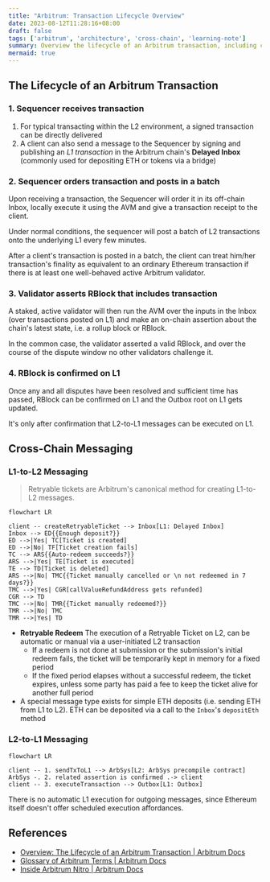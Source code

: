 ```yaml
---
title: "Arbitrum: Transaction Lifecycle Overview"
date: 2023-08-12T11:28:16+08:00
draft: false
tags: ['arbitrum', 'architecture', 'cross-chain', 'learning-note']
summary: Overview the lifecycle of an Arbitrum transaction, including cross-chain messaging.
mermaid: true
---
```


## The Lifecycle of an Arbitrum Transaction

### 1. Sequencer receives transaction

1. For typical transacting within the L2 environment, a signed transaction can be directly delivered
2. A client can also send a message to the Sequencer by signing and publishing an _L1 transaction_ in the Arbitrum chain's **Delayed Inbox** (commonly used for depositing ETH or tokens via a bridge)

### 2. Sequencer orders transaction and posts in a batch

Upon receiving a transaction, the Sequencer will order it in its off-chain Inbox, locally execute it using the AVM and give a transaction receipt to the client.

Under normal conditions, the sequencer will post a batch of L2 transactions onto the underlying L1 every few minutes.

After a client's transaction is posted in a batch, the client can treat him/her transaction's finality as equivalent to an ordinary Ethereum transaction if there is at least one well-behaved active Arbitrum validator.

### 3. Validator asserts RBlock that includes transaction

A staked, active validator will then run the AVM over the inputs in the Inbox (over transactions posted on L1) and make an on-chain assertion about the chain's latest state, i.e. a rollup block or RBlock.

In the common case, the validator asserted a valid RBlock, and over the course of the dispute window no other validators challenge it.

### 4. RBlock is confirmed on L1

Once any and all disputes have been resolved and sufficient time has passed, RBlock can be confirmed on L1 and the Outbox root on L1 gets updated.

It's only after confirmation that L2-to-L1 messages can be executed on L1.

## Cross-Chain Messaging

### L1-to-L2 Messaging

> Retryable tickets are Arbitrum's canonical method for creating L1-to-L2 messages.

```mermaid
flowchart LR

client -- createRetryableTicket --> Inbox[L1: Delayed Inbox]
Inbox --> ED{{Enough deposit?}}
ED -->|Yes| TC[Ticket is created]
ED -->|No| TF[Ticket creation fails]
TC --> ARS{{Auto-redeem succeeds?}}
ARS -->|Yes| TE[Ticket is executed]
TE --> TD[Ticket is deleted]
ARS -->|No| TMC{{Ticket manually cancelled or \n not redeemed in 7 days?}}
TMC -->|Yes| CGR[callValueRefundAddress gets refunded]
CGR --> TD
TMC -->|No| TMR{{Ticket manually redeemed?}}
TMR -->|No| TMC
TMR -->|Yes| TD
```

- **Retryable Redeem** The execution of a Retryable Ticket on L2, can be automatic or manual via a user-initiated L2 transaction
    - If a redeem is not done at submission or the submission's initial redeem fails, the ticket will be temporarily kept in memory for a fixed period
    - If the fixed period elapses without a successful redeem, the ticket expires, unless some party has paid a fee to keep the ticket alive for another full period
- A special message type exists for simple ETH deposits (i.e. sending ETH from L1 to L2). ETH can be deposited via a call to the `Inbox`'s `depositEth` method

### L2-to-L1 Messaging

```mermaid
flowchart LR

client -- 1. sendTxToL1 --> ArbSys[L2: ArbSys precompile contract]
ArbSys -. 2. related assertion is confirmed .-> client
client -- 3. executeTransaction --> Outbox[L1: Outbox]
```

There is no automatic L1 execution for outgoing messages, since Ethereum itself doesn't offer scheduled execution affordances.

## References

- [Overview: The Lifecycle of an Arbitrum Transaction | Arbitrum Docs](https://docs.arbitrum.io/tx-lifecycle)
- [Glossary of Arbitrum Terms | Arbitrum Docs](https://docs.arbitrum.io/intro/glossary)
- [Inside Arbitrum Nitro | Arbitrum Docs](https://docs.arbitrum.io/inside-arbitrum-nitro/#bridging)